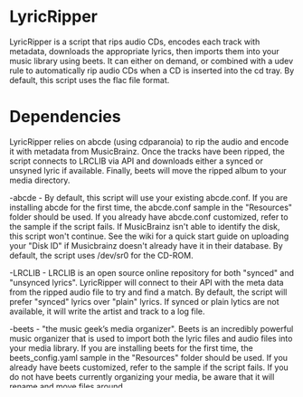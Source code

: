 # LyricRipper
LyricRipper is a script that rips audio CDs, encodes each track with metadata, downloads the appropriate lyrics, then imports them into your music library using beets. It can either on demand, or combined with a udev rule to automatically rip audio CDs when a CD is inserted into the cd tray. By default, this script uses the flac file format.

# Dependencies
LyricRipper relies on abcde (using cdparanoia) to rip the audio and encode it with metadata from MusicBrainz. Once the tracks have been ripped, the script connects to LRCLIB via API and downloads either a synced or unsyned lyric if available. Finally, beets will move the ripped album to your media directory. 

-abcde
    - By default, this script will use your existing abcde.conf. If you are installing abcde for the first time, the abcde.conf sample in the "Resources" folder should be used. If you already have abcde.conf customized, refer to the sample if the script fails. If MusicBrainz isn't able to identify the disk, this script won't continue. See the wiki for a quick start guide on uploading your "Disk ID" if Musicbrainz doesn't already have it in their database.
    By default, the script uses /dev/sr0 for the CD-ROM. 

-LRCLIB
    - LRCLIB is an open source online repository for both "synced" and "unsynced lyrics". LyricRipper will connect to their API with the meta data from the ripped audio file to try and find a match. By default, the script will prefer "synced" lyrics over "plain" lyrics. If synced or plain lytics are not available, it will write the artist and track to a log file. 

-beets
    - "the music geek’s media organizer". Beets is an incredibly powerful music organizer that is used to import both the lyric files and audio files into your media library. If you are installing beets for the first time, the beets_config.yaml sample in the "Resources" folder should be used. If you already have beets customized, refer to the sample if the script fails.
    If you do not have beets currently organizing your media, be aware that it will rename and move files around.
    
    The sample beets config.yaml is setup to organize your media library using the following naming scheme:

        └── media root
            └── Artist
                └── Album
                    ├── 01 - Awesome Song.flac
                    ├── 01 - Awesome Song.lrc
                    └── cover.jpg

If you are using an application like Plexwith your media library, this could cause problems.

# Utility Scripts
The util folder contains two scripts:
- post-lyrics.sh
- get-lyrics.sh
# post-lyrics
This script can be used to upload lrc files to LRCLIB's library. To avoid misuse, you must specify an audio file with the correct metadata along with a matched "synced" lrc file. This script will strip the "synced" lyrics automatically to create a "plain" lyric for LRCLIB's database.
        Usage: ./post-lyrics.sh "Audio File" "Synced Lyric File"
# get-lyrics
This script will scan a directory (aka, your media directory) and download lyric files for every mp3 or flac audio file. This can be handy if you have a media server that supports ".lrc" lyric files and you want to download lyrics for other albums not prviously ripped by LyricRipper. Any songs it wasn't able to find lyrics for will be logged to its own file.

    -LOGFILE="/tmp/get-lyrics.log"
    -lyriclog="/tmp/missinglyrics.log"
This script is basically an extract from the main script that uses an input variable.

# Why?
I created this script so that I didn't have to spend 3 weeks ripping audio CDs and moving files to my media directory. Instead, I spent 3 weeks writing and tweaking this so that I could drop a CD in the CD-ROM and have this script automatically rip, encode, download lyrics, and import it into my media directory. The config files for abcde and beets are specific to my application/preference, but I wanted to include them so that if someone else stumbles across this project they'll be able to quickly getting it up and running.